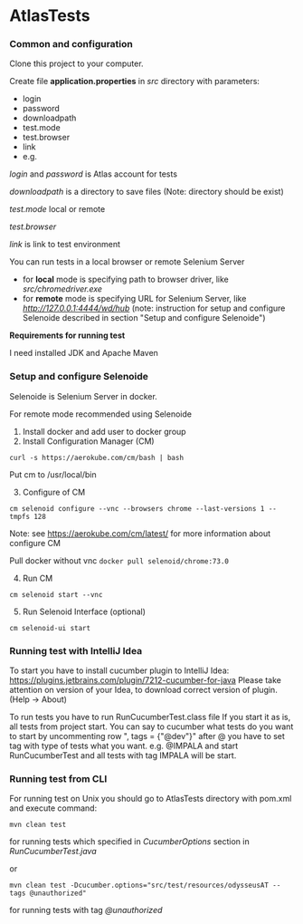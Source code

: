 # AtlasTests

### Common and configuration

Clone this project to your computer.

Create file **application.properties** in _src_ directory with parameters:

- login
- password
- downloadpath
- test.mode  
- test.browser 
- link
- e.g.


_login_ and _password_ is Atlas account for tests

_downloadpath_ is a directory to save files (Note: directory should be exist)

_test.mode_ local or remote

_test.browser_

_link_ is link to test environment

You can run tests in a local browser or remote Selenium Server

- for **local** mode is specifying path to browser driver, like _src/chromedriver.exe_
- for **remote** mode is specifying URL for Selenium Server, like _http://127.0.0.1:4444/wd/hub_ 
(note: instruction for setup and configure Selenoide described in section "Setup and configure Selenoide") 

**Requirements for running test**

I need installed JDK and Apache Maven 

### Setup and configure Selenoide

Selenoide is Selenium Server in docker. 

For remote mode recommended using Selenoide
 
1. Install docker and add user to docker group
2. Install Configuration Manager (CM)

`curl -s https://aerokube.com/cm/bash | bash`

Put cm to /usr/local/bin

3. Configure of CM

`cm selenoid configure --vnc --browsers chrome --last-versions 1 --tmpfs 128`

Note: see https://aerokube.com/cm/latest/ for more information about configure CM

Pull docker without vnc
`docker pull selenoid/chrome:73.0`

4. Run CM

`cm selenoid start --vnc`

5. Run Selenoid Interface (optional)

`cm selenoid-ui start`

### Running test with IntelliJ Idea
To start you have to install cucumber plugin to IntelliJ Idea: https://plugins.jetbrains.com/plugin/7212-cucumber-for-java
Please take attention on version of your Idea, to download correct version of plugin. (Help -> About)

To run tests you have to run RunCucumberTest.class file
If you start it as is, all tests from project start.
You can say to cucumber what tests do you want to start by uncommenting row ", tags = {"@dev"}"
after  @ you have to set tag with type of tests what you want. e.g. @IMPALA and start RunCucumberTest and all tests with
tag IMPALA will be start.

### Running test from CLI
For running test on Unix you should go to AtlasTests directory with pom.xml and execute command:

`mvn clean test` 

for running tests which specified in _CucumberOptions_ section in _RunCucumberTest.java_
 
or 

`mvn clean test -Dcucumber.options="src/test/resources/odysseusAT --tags @unauthorized"`

for running tests with tag _@unauthorized_

